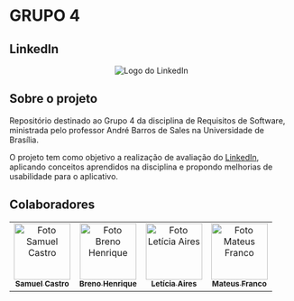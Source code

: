 # GRUPO 4

## LinkedIn

<center>

   ![Logo do LinkedIn](path)
</center>

##  Sobre o projeto

Repositório destinado ao Grupo 4 da disciplina de Requisitos de Software, ministrada pelo professor André Barros de Sales na Universidade de Brasília.

O projeto tem como objetivo a realização de avaliação do [LinkedIn](https://br.linkedin.com/), aplicando conceitos aprendidos na disciplina e propondo melhorias de usabilidade para o aplicativo.

## Colaboradores

<table>
  <tr>
    <td align="center">
      <a href="#">
        <img src="https://avatars.githubusercontent.com/u/107417831?v=4" width="100px;" alt="Foto Samuel Castro"/><br>
        <sub>
          <b>Samuel Castro</b>
        </sub>
      </a>
    </td>
    <td align="center">
      <a href="#">
        <img src="https://avatars.githubusercontent.com/u/81342329?v=4" width="100px;" alt="Foto Breno Henrique"/><br>
        <sub>
          <b>Breno Henrique</b>
        </sub>
      </a>
    </td>
    <td align="center">
      <a href="#">
        <img src="https://avatars.githubusercontent.com/u/72623771?v=4" width="100px;" alt="Foto Letícia Aires"/><br>
        <sub>
          <b>Letícia Aires</b>
        </sub>
      </a>
    </td>
    <td align="center">
      <a href="#">
        <img src="https://avatars.githubusercontent.com/u/71900095?v=4" width="100px;" alt="Foto Mateus Franco"/><br>
        <sub>
          <b>Mateus Franco</b>
        </sub>
      </a>

<br/>
